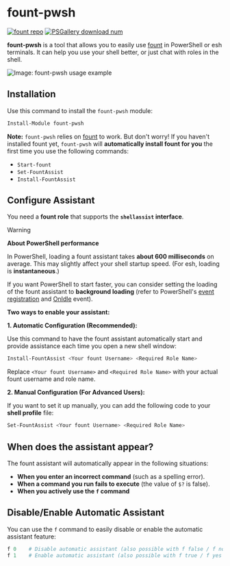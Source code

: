 # fount-pwsh

[![fount repo](https://steve02081504.github.io/fount/badges/fount_repo.svg)](https://github.com/steve02081504/fount)
[![PSGallery download num](https://img.shields.io/powershellgallery/dt/fount-pwsh)](https://www.powershellgallery.com/packages/fount-pwsh)

**fount-pwsh** is a tool that allows you to easily use [fount](https://github.com/steve02081504/fount) in PowerShell or esh terminals.
It can help you use your shell better, or just chat with roles in the shell.

![Image: fount-pwsh usage example](https://github.com/user-attachments/assets/93afee48-93d4-42c7-a5e0-b7f5c93bdee9)

## Installation

Use this command to install the `fount-pwsh` module:

```powershell
Install-Module fount-pwsh
```

**Note:** `fount-pwsh` relies on [fount](https://github.com/steve02081504/fount) to work.
But don't worry!
If you haven't installed fount yet, `fount-pwsh` will **automatically install fount for you** the first time you use the following commands:

- `Start-fount`
- `Set-FountAssist`
- `Install-FountAssist`

## Configure Assistant

You need a **fount role** that supports the **`shellassist` interface**.

> [!WARNING]
> **About PowerShell performance**
>
> In PowerShell, loading a fount assistant takes **about 600 milliseconds** on average. This may slightly affect your shell startup speed. (For esh, loading is **instantaneous**.)
>
> If you want PowerShell to start faster, you can consider setting the loading of the fount assistant to **background loading** (refer to PowerShell's [event registration](https://learn.microsoft.com/powershell/module/microsoft.powershell.utility/register-engineevent?view=powershell-7.5) and [OnIdle](https://learn.microsoft.com/dotnet/api/system.management.automation.psengineevent.onidle?view=powershellsdk-7.4.0) event).

**Two ways to enable your assistant:**

**1. Automatic Configuration (Recommended):**

Use this command to have the fount assistant automatically start and provide assistance each time you open a new shell window:

```powershell
Install-FountAssist <Your fount Username> <Required Role Name>
```

Replace `<Your fount Username>` and `<Required Role Name>` with your actual fount username and role name.

**2. Manual Configuration (For Advanced Users):**

If you want to set it up manually, you can add the following code to your **shell profile** file:

```powershell
Set-FountAssist <Your fount Username> <Required Role Name>
```

## When does the assistant appear?

The fount assistant will automatically appear in the following situations:

- **When you enter an incorrect command** (such as a spelling error).
- **When a command you run fails to execute** (the value of `$?` is false).
- **When you actively use the `f` command**

## Disable/Enable Automatic Assistant

You can use the `f` command to easily disable or enable the automatic assistant feature:

```powershell
f 0    # Disable automatic assistant (also possible with f false / f no / f n / f disable / f unset / f off etc.)
f 1    # Enable automatic assistant (also possible with f true / f yes / f y / f enable / f set / f on etc.)
```
